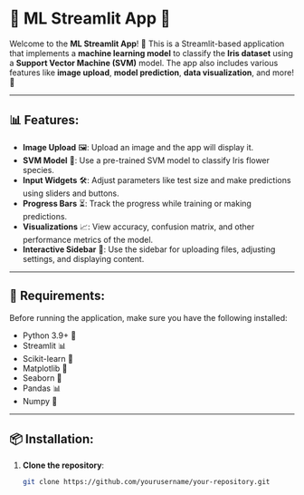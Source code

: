 # 🌸 **ML Streamlit App** 🌸

Welcome to the **ML Streamlit App**! 🎉 This is a Streamlit-based application that implements a **machine learning model** to classify the **Iris dataset** using a **Support Vector Machine (SVM)** model. The app also includes various features like **image upload**, **model prediction**, **data visualization**, and more! 🚀

---

## 📊 **Features**:

- **Image Upload** 🖼️: Upload an image and the app will display it.
- **SVM Model** 🤖: Use a pre-trained SVM model to classify Iris flower species.
- **Input Widgets** 🛠️: Adjust parameters like test size and make predictions using sliders and buttons.
- **Progress Bars** ⏳: Track the progress while training or making predictions.
- **Visualizations** 📈: View accuracy, confusion matrix, and other performance metrics of the model.
- **Interactive Sidebar** 📑: Use the sidebar for uploading files, adjusting settings, and displaying content.

---

## 🔧 **Requirements**:

Before running the application, make sure you have the following installed:

- Python 3.9+ 🐍
- Streamlit 📊
- Scikit-learn 🤖
- Matplotlib 🎨
- Seaborn 🌈
- Pandas 📊
- Numpy 🔢

---

## 📦 **Installation**:

1. **Clone the repository**:
   ```bash
   git clone https://github.com/yourusername/your-repository.git
